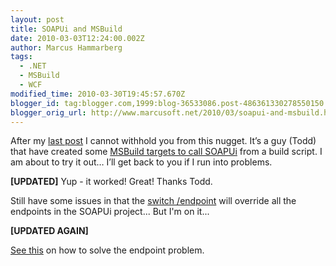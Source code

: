 ```yaml
---
layout: post
title: SOAPUi and MSBuild
date: 2010-03-03T12:24:00.002Z
author: Marcus Hammarberg
tags:
  - .NET
  - MSBuild
  - WCF
modified_time: 2010-03-30T19:45:57.670Z
blogger_id: tag:blogger.com,1999:blog-36533086.post-486361330278550150
blogger_orig_url: http://www.marcusoft.net/2010/03/soapui-and-msbuild.html
---
```


After my <a
href="http://www.marcusoft.net/2010/03/soapui-and-testing-wcf-services-how-i.html"
target="_blank">last post</a> I cannot withhold you from this nugget.
It’s a guy (Todd) that have created some <a
href="http://blog.goneopen.com/2010/01/msbuild-execution-of-soapui-testrunner/"
target="_blank">MSBuild targets to call SOAPUi</a> from a build
script.
I am about to try it out… I’ll get back to you if I run into problems.

**\[UPDATED\]**
Yup - it worked! Great! Thanks Todd.

Still have some issues in that the [switch
/endpoint](http://www.soapui.org/userguide/commandline/testcaserunner.html)
will override all the endpoints in the SOAPUi project... But I'm on
it...

**\[UPDATED AGAIN\]**

<a
href="http://www.marcusoft.net/2010/03/changing-endpoint-from-command-line.html"
target="_blank">See this</a> on how to solve the endpoint problem.
